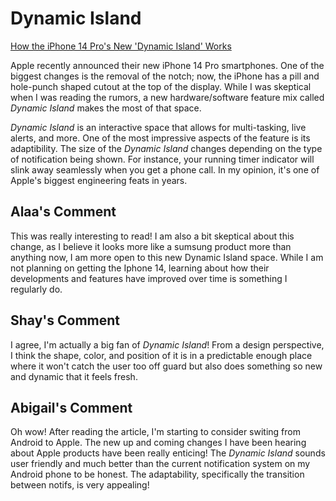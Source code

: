 # Dynamic Island

[How the iPhone 14 Pro's New 'Dynamic Island' Works](https://www.macrumors.com/2022/09/08/iphone-14-pro-dynamic-island/)

Apple recently announced their new iPhone 14 Pro smartphones. One of the biggest changes is the removal of the notch; now, the iPhone has a pill and hole-punch shaped cutout at the top of the display. While I was skeptical when I was reading the rumors, a new hardware/software feature mix called *Dynamic Island* makes the most of that space.

*Dynamic Island* is an interactive space that allows for multi-tasking, live alerts, and more. One of the most impressive aspects of the feature is its adaptibility. The size of the *Dynamic Island* changes depending on the type of notification being shown. For instance, your running timer indicator will slink away seamlessly when you get a phone call. In my opinion, it's one of Apple's biggest engineering feats in years.


## Alaa's Comment

This was really interesting to read! I am also a bit skeptical about this change, as I believe it looks more like a sumsung product more than anything now, I am more open to this new Dynamic Island space. While I am not planning on getting the Iphone 14, learning about how their developments and features have improved over time is something I regularly do.

## Shay's Comment
I agree, I'm actually a big fan of *Dynamic Island*! From a design perspective, I think the shape, color, and position of it is in a predictable enough place where it won't catch the user too off guard but also does something so new and dynamic that it feels fresh. 

## Abigail's Comment
Oh wow! After reading the article, I'm starting to consider switing from Android to Apple. The new up and coming changes I have been hearing about Apple products have been really enticing! The *Dynamic Island* sounds user friendly and much better than the current notification system on my Android phone to be honest. The adaptability, specifically the transition between notifs, is very appealing!
